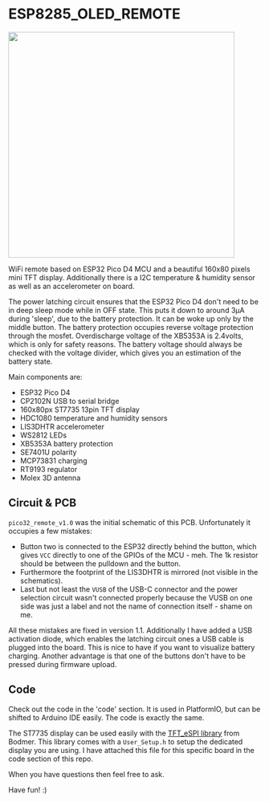 # ESP8285_OLED_REMOTE

<img src="docs/picoremote.JPG" width="450px"></a>

WiFi remote based on ESP32 Pico D4 MCU and a beautiful 160x80 pixels mini TFT display. Additionally there is a I2C temperature & humidity sensor as well as an accelerometer on board.

The power latching circuit ensures that the ESP32 Pico D4 don't need to be in deep sleep mode while in OFF state. This puts it down to around 3µA during 'sleep', due to the battery protection. It can be woke up only by the middle button. The battery protection occupies reverse voltage protection through the mosfet. Overdischarge voltage of the XB5353A is 2.4volts, which is only for safety reasons. The battery voltage should always be checked with the voltage divider, which gives you an estimation of the battery state.

Main components are:
- ESP32 Pico D4
- CP2102N USB to serial bridge
- 160x80px ST7735 13pin TFT display
- HDC1080 temperature and humidity sensors
- LIS3DHTR accelerometer
- WS2812 LEDs
- XB5353A battery protection
- SE7401U polarity
- MCP73831 charging
- RT9193 regulator
- Molex 3D antenna

## Circuit & PCB

`pico32_remote_v1.0` was the initial schematic of this PCB. Unfortunately it occupies a few mistakes:
- Button two is connected to the ESP32 directly behind the button, which gives `VCC` directly to one of the GPIOs of the MCU - meh. The 1k resistor should be between the pulldown and the button.
- Furthermore the footprint of the LIS3DHTR is mirrored (not visible in the schematics).
- Last but not least the `VUSB` of the USB-C connector and the power selection circuit wasn't connected properly because the VUSB on one side was just a label and not the name of connection itself - shame on me.

All these mistakes are fixed in version 1.1. Additionally I have added a USB activation diode, which enables the latching circuit ones a USB cable is plugged into the board. This is nice to have if you want to visualize battery charging. Another advantage is that one of the buttons don't have to be pressed during firmware upload.

## Code

Check out the code in the 'code' section. It is used in PlatformIO, but can be shifted to Arduino IDE easily. The code is exactly the same.

The ST7735 display can be used easily with the [TFT_eSPI library](https://github.com/Bodmer/TFT_eSPI) from Bodmer. This library comes with a `User_Setup.h` to setup the dedicated display you are using. I have attached this file for this specific board in the code section of this repo.

When you have questions then feel free to ask.

Have fun! :)
